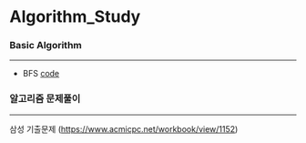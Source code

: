 # Algorithm_Study

### Basic Algorithm
___
* BFS [code](https://github.com/youngi08/Algorithm_Study/blob/master/BFS/bfs.cpp)

### 알고리즘 문제풀이
___
삼성 기출문제 (https://www.acmicpc.net/workbook/view/1152)
